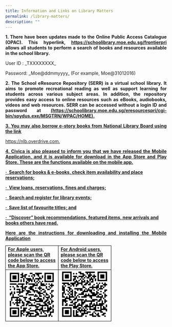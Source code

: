 ```yaml
---
title: Information and Links on Library Matters
permalink: /library-matters/
description: ""
---
```

<p style="text-align:justify;"><strong>1.  There have been updates made to the Online Public Access Catalogue (OPAC). 
<strong>This hyperlink, <a href="https://schoolibrary.moe.edu.sg/frontierpri" target="_blank" rel="noopener">https://schoolibrary.moe.edu.sg/frontierpri</a></strong> allows all students to perform a search of books and resources available in the school library.</strong></p>  
<p>User ID : _TXXXXXXXX_ </p>
<p>Password: _Moe@ddmmyyyy_ (For example, Moe@31012016)</p>

<p style="text-align:justify;"><strong>2.  The School eResource Repository (SERR) is a virtual school library. It aims to promote recreational reading as well as support learning for students across various subject areas. In addition, the repository provides easy access to online resources such as eBooks, audiobooks, videos and web resources. SERR can be accessed without a login ID and password at <a href="https://schoolibrary.moe.edu.sg/eresourcespri/cgi-bin/spydus.exe/MSGTRN/WPAC/HOME"target="_blank" rel="noopener">(https://schoolibrary.moe.edu.sg/eresourcespri/cgi-bin/spydus.exe/MSGTRN/WPAC/HOME).</strong></p>  
	
<p style="text-align:justify;"><strong>3.  You may also borrow e-story books from National Library Board using the link</strong></p>
<a href="https://nlb.overdrive.com"target="_blank" rel="noopener">https://nlb.overdrive.com.</strong></p>
	
<p style="text-align:justify;"><strong>4.  Civica is also pleased to inform you that we have released the Mobile Application, and it is available for download in the App Store and Play Store. These are the functions available on the mobile app.
<p>·&nbsp;&nbsp;Search for books & e-books, check item availability and place reservations;</p>
<p>·&nbsp;&nbsp;View loans, reservations, fines and charges;</p>
<p>·&nbsp;&nbsp;Search and register for library events;</p>
<p>·&nbsp;&nbsp;Save list of favourite titles; and</p>
<p>·&nbsp;&nbsp;“Discover” book recommendations, featured items, new arrivals and books others have read.</p>

<p style="text-align:justify;"><strong>Here are the instructions for downloading and installing the Mobile Application</strong></p>
	
<table>
  <tbody>
    <tr>
      <td style="width: 150px; border:1px solid black;"><strong>For Apple users, please scan the QR code below to access the App Store.</strong></td>
      <td style="width: 150px; border:1px solid black;"><strong>For Android users, please scan the QR code below to access the Play Store.</strong></td>
			<tr> 
				<td style="border:1px solid black;"><img src="/images/APPLE Library.jpg" style="width: 100%;"></td>
				<td style="border:1px solid black;"><img src="/images/ANDROID Library.jpg" style="width: 100%;"></td>
